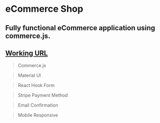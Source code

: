 # eCommerce Shop

## Fully functional eCommerce application using commerce.js.

## [Working URL](https://e-commerceannas.netlify.app/)

> Commerce.js

> Material UI

> React Hook Form

> Stripe Payment Method

> Email Confirmation

> Mobile Responsive
